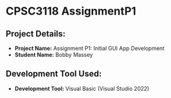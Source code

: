 # CPSC3118 AssignmentP1

## Project Details:
- **Project Name:** Assignment P1: Initial GUI App Development
- **Student Name:** Bobby Massey

## Development Tool Used:
- **Development Tool:** Visual Basic (Visual Studio 2022)
